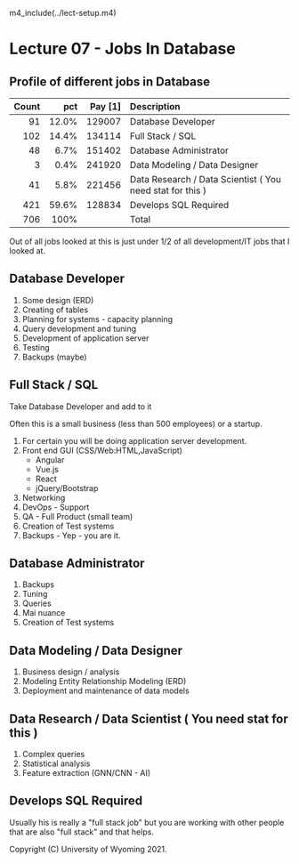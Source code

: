 
m4_include(../lect-setup.m4)

# Lecture 07 - Jobs In Database     

## Profile of different jobs in Database

| Count | pct   | Pay [1] | Description |
|------:|------:|--------:|:-------------------------------------------------------------------|
| 91    | 12.0% | 129007  | Database Developer                                                 |
| 102   | 14.4% | 134114  | Full Stack / SQL                                                   |
| 48    | 6.7%  | 151402  | Database Administrator                                             |
|  3    | 0.4%  | 241920  | Data Modeling / Data Designer                                      |
| 41    | 5.8%  | 221456  | Data Research / Data Scientist ( You need stat for this )          |
| 421   | 59.6% | 128834  | Develops SQL Required                                              |
| 706   | 100%  |         | Total                                                              |

Out of all jobs looked at this is just under 1/2 of all development/IT jobs that I looked at.


##  Database Developer                                                 

1. Some design (ERD)
2. Creating of tables
3. Planning  for systems - capacity planning
4. Query development and tuning
5. Development of application server
6. Testing
1. Backups  (maybe)

##  Full Stack / SQL                                                   

Take Database Developer and add to it

Often this is a small business (less than 500 employees) or a startup.

1.  For certain you will be doing application server development.
2. Front end GUI (CSS/Web:HTML,JavaScript)
	- Angular
	- Vue.js
	- React
	- jQuery/Bootstrap
3. Networking
4. DevOps - Support
5. QA - Full Product (small team)
5. Creation of Test systems
1. Backups - Yep - you are it.

##  Database Administrator       

1. Backups 
2. Tuning
3. Queries
4. Mai nuance
5. Creation of Test systems
                                      
##  Data Modeling / Data Designer                                      

1. Business design / analysis
2. Modeling Entity Relationship Modeling (ERD)
2. Deployment and maintenance of data models

##  Data Research / Data Scientist ( You need stat for this )          

1. Complex queries
2. Statistical analysis
3. Feature extraction (GNN/CNN - AI)

##  Develops SQL Required                                              

Usually his is really a "full stack job" but you are working with
other people that are also "full stack" and that helps.







Copyright (C) University of Wyoming 2021.

